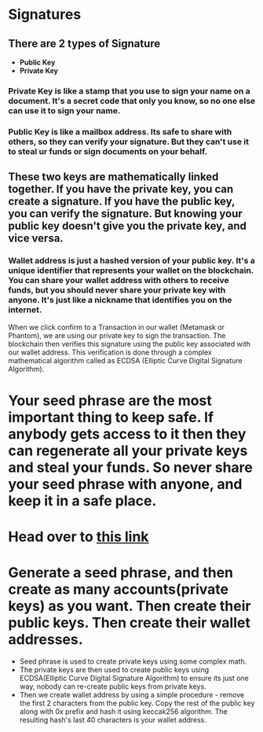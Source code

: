 # Signatures

## There are 2 types of Signature
- **Public Key**
- **Private Key**

### **Private Key** is like a stamp that you use to sign your name on a document. It's a secret code that only you know, so no one else can use it to sign your name.

### **Public Key** is like a mailbox address. Its safe to share with others, so they can verify your signature. But they can't use it to steal ur funds or sign documents on your behalf.

## These two keys are mathematically linked together. If you have the private key, you can create a signature. If you have the public key, you can verify the signature. But knowing your public key doesn't give you the private key, and vice versa.

### **Wallet address** is just a hashed version of your public key. It's a unique identifier that represents your wallet on the blockchain. You can share your wallet address with others to receive funds, but you should never share your private key with anyone. It's just like a nickname that identifies you on the internet.

When we click confirm to a Transaction in our wallet (Metamask or Phantom), we are using our private key to sign the transaction. The blockchain then verifies this signature using the public key associated with our wallet address. This verification is done through a complex mathematical algorithm called as ECDSA (Elliptic Curve Digital Signature Algorithm).



# Your seed phrase are the most important thing to keep safe. If anybody gets access to it then they can regenerate all your private keys and steal your funds. So never share your seed phrase with anyone, and keep it in a safe place.

# Head over to [this link](https://demos.updraft.cyfrin.io/ecdsa)
# Generate a seed phrase, and then create as many accounts(private keys) as you want. Then create their public keys. Then create their wallet addresses.

- Seed phrase is used to create private keys using some complex math.
- The private keys are then used to create public keys using ECDSA(Elliptic Curve Digital Signature Algorithm) to ensure its just one way, nobody can re-create public keys from private keys.
- Then we create wallet address by using a simple procedure - remove the first 2 characters from the public key. Copy the rest of the public key along with 0x prefix and hash it using keccak256 algorithm. The resulting hash's last 40 characters is your wallet address.
